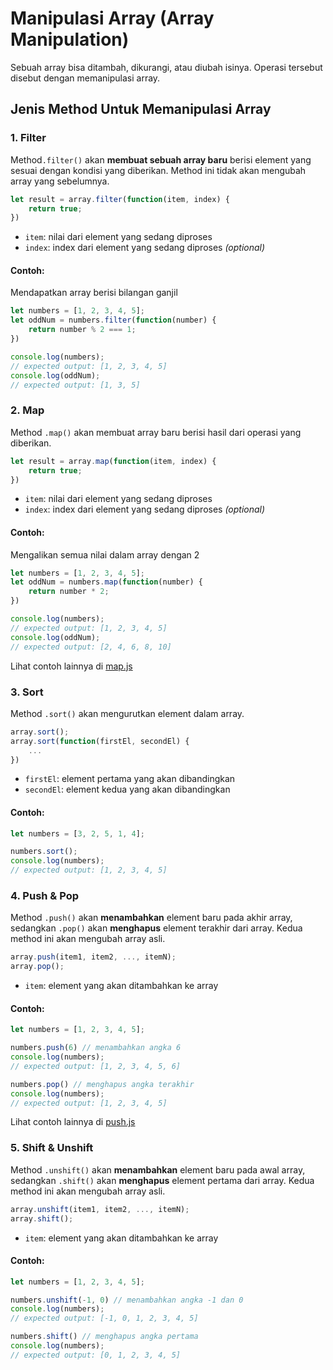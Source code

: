# Manipulasi Array (Array Manipulation)

Sebuah array bisa ditambah, dikurangi, atau diubah isinya. Operasi tersebut disebut dengan memanipulasi array.

## Jenis Method Untuk Memanipulasi Array

### 1. Filter

Method`.filter()` akan **membuat sebuah array baru** berisi element yang sesuai dengan kondisi yang diberikan. Method ini tidak akan mengubah array yang sebelumnya.

```js
let result = array.filter(function(item, index) {
	return true;
})
```

- `item`: nilai dari element yang sedang diproses
- `index`: index dari element yang sedang diproses *(optional)*

#### Contoh:

Mendapatkan array berisi bilangan ganjil

```js
let numbers = [1, 2, 3, 4, 5];
let oddNum = numbers.filter(function(number) {
	return number % 2 === 1;
})

console.log(numbers);
// expected output: [1, 2, 3, 4, 5]
console.log(oddNum);
// expected output: [1, 3, 5]
```

### 2. Map

Method `.map()` akan membuat array baru berisi hasil dari operasi yang diberikan.

```js
let result = array.map(function(item, index) {
	return true;
})
```

- `item`: nilai dari element yang sedang diproses
- `index`: index dari element yang sedang diproses *(optional)*

#### Contoh:

Mengalikan semua nilai dalam array dengan 2

```js
let numbers = [1, 2, 3, 4, 5];
let oddNum = numbers.map(function(number) {
	return number * 2;
})

console.log(numbers);
// expected output: [1, 2, 3, 4, 5]
console.log(oddNum);
// expected output: [2, 4, 6, 8, 10]
```
Lihat contoh lainnya di [map.js](map.js)

### 3. Sort

Method `.sort()` akan mengurutkan element dalam array.

```js
array.sort();
array.sort(function(firstEl, secondEl) {
	...
})
```

- `firstEl`: element pertama yang akan dibandingkan
- `secondEl`: element kedua yang akan dibandingkan

#### Contoh:

```js
let numbers = [3, 2, 5, 1, 4];

numbers.sort();
console.log(numbers);
// expected output: [1, 2, 3, 4, 5]
```

### 4. Push & Pop

Method `.push()` akan **menambahkan** element baru pada akhir array, sedangkan `.pop()` akan **menghapus** element terakhir dari array. Kedua method ini akan mengubah array asli.

```js
array.push(item1, item2, ..., itemN);
array.pop();
```

- `item`: element yang akan ditambahkan ke array

#### Contoh:

```js
let numbers = [1, 2, 3, 4, 5];

numbers.push(6) // menambahkan angka 6
console.log(numbers);
// expected output: [1, 2, 3, 4, 5, 6]

numbers.pop() // menghapus angka terakhir
console.log(numbers);
// expected output: [1, 2, 3, 4, 5]
```
Lihat contoh lainnya di [push.js](push.js)

### 5. Shift & Unshift

Method `.unshift()` akan **menambahkan** element baru pada awal array, sedangkan `.shift()` akan **menghapus** element pertama dari array. Kedua method ini akan mengubah array asli.

```js
array.unshift(item1, item2, ..., itemN);
array.shift();
```

- `item`: element yang akan ditambahkan ke array

#### Contoh:

```js
let numbers = [1, 2, 3, 4, 5];

numbers.unshift(-1, 0) // menambahkan angka -1 dan 0
console.log(numbers);
// expected output: [-1, 0, 1, 2, 3, 4, 5]

numbers.shift() // menghapus angka pertama
console.log(numbers);
// expected output: [0, 1, 2, 3, 4, 5]
```